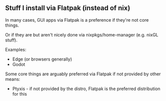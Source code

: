## Stuff I install via Flatpak (instead of nix)

In many cases, GUI apps via Flatpak is a preference if they're not core things.

Or if they are but aren't nicely done via nixpkgs/home-manager (e.g. nixGL stuff).

Examples:
- Edge (or browsers generally)
- Godot

Some core things are arguably preferred via Flatpak if not provided by other means:
- Ptyxis - if not provided by the distro, Flatpak is the preferred distribution for this
